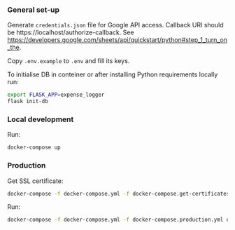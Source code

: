 ### General set-up

Generate `credentials.json` file for Google API access. Callback URI should be https://localhost/authorize-callback. See https://developers.google.com/sheets/api/quickstart/python#step_1_turn_on_the.

Copy `.env.example` to `.env` and fill its keys.

To initialise DB in conteiner or after installing Python requirements locally run:
```bash
export FLASK_APP=expense_logger
flask init-db
```


### Local development

Run:
```bash
docker-compose up
```

### Production

Get SSL certificate:
```bash
docker-compose -f docker-compose.yml -f docker-compose.get-certificates.yml up
```

Run:
```bash
docker-compose -f docker-compose.yml -f docker-compose.production.yml up -d
```
